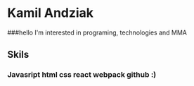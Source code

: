 # Kamil Andziak
 
 ###hello I'm interested in programing, technologies and MMA
 
 ## Skils
 
 ### Javasript html css react webpack github :)

